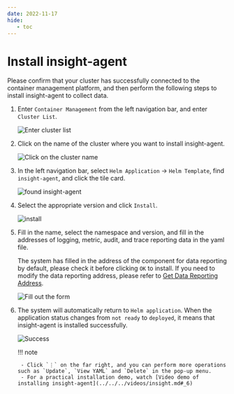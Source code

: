 ```yaml
---
date: 2022-11-17
hide:
   - toc
---
```


# Install insight-agent

Please confirm that your cluster has successfully connected to the container management platform, and then perform the following steps to install insight-agent to collect data.

1. Enter `Container Management` from the left navigation bar, and enter `Cluster List`.

    ![Enter cluster list](../../images/login01.png)

1. Click on the name of the cluster where you want to install insight-agent.

    ![Click on the cluster name](../../images/login02.png)

1. In the left navigation bar, select `Helm Application` -> `Helm Template`, find `insight-agent`, and click the tile card.

    ![found insight-agent](../../images/installagent01.png)

1. Select the appropriate version and click `Install`.

    ![install](../../images/installagent02.png)

1. Fill in the name, select the namespace and version, and fill in the addresses of logging, metric, audit, and trace reporting data in the yaml file.

    The system has filled in the address of the component for data reporting by default, please check it before clicking `OK` to install.
    If you need to modify the data reporting address, please refer to [Get Data Reporting Address](gethosturl.md).

    ![Fill out the form](../../images/installagent03.png)

1. The system will automatically return to `Helm application`. When the application status changes from `not ready` to `deployed`, it means that insight-agent is installed successfully.

    ![Success](../../images/login03.png)

    !!! note

        - Click `⋮` on the far right, and you can perform more operations such as `Update`, `View YAML` and `Delete` in the pop-up menu.
        - For a practical installation demo, watch [Video demo of installing insight-agent](../../../videos/insight.md#_6)
